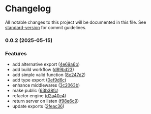 # Changelog

All notable changes to this project will be documented in this file. See [standard-version](https://github.com/conventional-changelog/standard-version) for commit guidelines.

### 0.0.2 (2025-05-15)


### Features

* add alternative export ([4e69a6b](https://github.com/wxn0brP/FalconFrame/commit/4e69a6b0fa771c35d9aef2270174cba3026251c3))
* add build workflow ([d89bd23](https://github.com/wxn0brP/FalconFrame/commit/d89bd2385a4e5855cfa4205c86563ba65f89c978))
* add simple valid function ([8c247d2](https://github.com/wxn0brP/FalconFrame/commit/8c247d2610c78c748fca4efc25840b51359e9490))
* add type export ([0ef9d6c](https://github.com/wxn0brP/FalconFrame/commit/0ef9d6cd61221c88c79f25b07b3240bec379ca76))
* enhance middlewares ([3c2063b](https://github.com/wxn0brP/FalconFrame/commit/3c2063b6366514b55e2ac19a83b1dba9d42072cb))
* make public ([63b38fc](https://github.com/wxn0brP/FalconFrame/commit/63b38fc5fdfbacef9e2e9be2c4ffd0d66553443c))
* refactor engine ([d2a40c4](https://github.com/wxn0brP/FalconFrame/commit/d2a40c471195ea8a0bfdbfd5edeebc2dcd4a438d))
* return server on listen ([f98e6c9](https://github.com/wxn0brP/FalconFrame/commit/f98e6c931e0afd4b5627b363707d0bf3460b5770))
* update exports ([2feac36](https://github.com/wxn0brP/FalconFrame/commit/2feac36f12de6e06f1d023d5964eefe271c49f4f))
